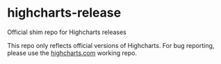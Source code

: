 highcharts-release
=================

Official shim repo for Highcharts releases

This repo only reflects official versions of Highcharts. For bug reporting, please use the [highcharts.com](https://github.com/highslide-software/highcharts.com) working repo.
